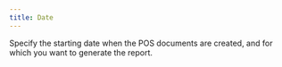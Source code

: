 ```yaml
---
title: Date
---
```



Specify the starting date when the POS documents are created, and for  which you want to generate the report.
